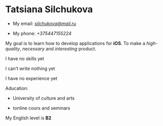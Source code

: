 # Tatsiana Silchukova

+ My email: *silchukova@mail.ru*

+ My phone: *+375447155224*

My goal is to learn how to develop applications for __iOS__. To make a *high-quality*, *necessary* and *interesting* product.

I have no skills yet

I can’t write nothing yet

I have no experience yet

Aducation:

+ University of culture and arts

+ tonline cours and seminars

My English level is **B2**
